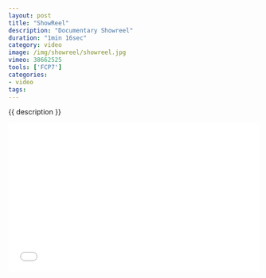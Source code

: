 ```yaml
---
layout: post
title: "ShowReel"
description: "Documentary Showreel"
duration: "1min 16sec"
category: video
image: /img/showreel/showreel.jpg
vimeo: 38662525
tools: ['FCP7']
categories: 
- video
tags:
---
```


 {{ description }}

<div class="videoWrapper">
<iframe src="//player.vimeo.com/video/38662525?title=0&amp;byline=0&amp;portrait=0" width="100%" height="300" frameborder="0" webkitallowfullscreen mozallowfullscreen allowfullscreen></iframe>
</div>